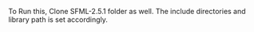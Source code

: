 To Run this, Clone SFML-2.5.1 folder as well. The include directories and library path is set accordingly.
